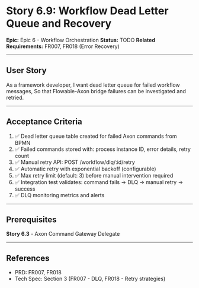 # Story 6.9: Workflow Dead Letter Queue and Recovery

**Epic:** Epic 6 - Workflow Orchestration
**Status:** TODO
**Related Requirements:** FR007, FR018 (Error Recovery)

---

## User Story

As a framework developer,
I want dead letter queue for failed workflow messages,
So that Flowable-Axon bridge failures can be investigated and retried.

---

## Acceptance Criteria

1. ✅ Dead letter queue table created for failed Axon commands from BPMN
2. ✅ Failed commands stored with: process instance ID, error details, retry count
3. ✅ Manual retry API: POST /workflow/dlq/:id/retry
4. ✅ Automatic retry with exponential backoff (configurable)
5. ✅ Max retry limit (default: 3) before manual intervention required
6. ✅ Integration test validates: command fails → DLQ → manual retry → success
7. ✅ DLQ monitoring metrics and alerts

---

## Prerequisites

**Story 6.3** - Axon Command Gateway Delegate

---

## References

- PRD: FR007, FR018
- Tech Spec: Section 3 (FR007 - DLQ, FR018 - Retry strategies)
